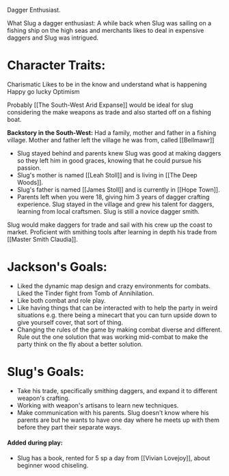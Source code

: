 Dagger Enthusiast. 

What Slug a dagger enthusiast:
A while back when Slug was sailing on a fishing ship on the high seas and merchants likes to deal in expensive daggers and Slug was intrigued. 
# Character Traits:
Charismatic
Likes to be in the know and understand what is happening
Happy go lucky
Optimism

Probably [[The South-West Arid Expanse]] would be ideal for slug considering the make weapons as trade and also started off on a fishing boat. 

**Backstory in the South-West:**
Had a family, mother and father in a fishing village.
Mother and father left the village he was from, called [[Bellmawr]]
- Slug stayed behind and parents knew Slug was good at making daggers so they left him in good graces, knowing that he could pursue his passion.
- Slug's mother is named [[Leah Stoll]] and is living in [[The Deep Woods]].
- Slug's father is named [[James Stoll]] and is currently in [[Hope Town]].
- Parents left when you were 18, giving him 3 years of dagger crafting experience.
Slug stayed in the village and grew his talent for daggers, learning from local craftsmen.
Slug is still a novice dagger smith. 

Slug would make daggers for trade and sail with his crew up the coast to market. 
Proficient with smithing tools after learning in depth his trade from [[Master Smith Claudia]]. 
# Jackson's Goals:
- Liked the dynamic map design and crazy environments for combats. Liked the Tinder fight from Tomb of Annihilation.
- Like both combat and role play.
- Like having things that can be interacted with to help the party in weird situations e.g. there being a minecart that you can turn upside down to give yourself cover, that sort of thing. 
- Changing the rules of the game by making combat diverse and different. Rule out the one solution that was working mid-combat to make the party think on the fly about a better solution.
# Slug's Goals:
- Take his trade, specifically smithing daggers, and expand it to different weapon's crafting. 
- Working with weapon's artisans to learn new techniques. 
- Make communication with his parents. Slug doesn't know where his parents are but he wants to have one day where he meets up with them before they part their separate ways. 

#### Added during play:
- Slug has a book, rented for 5 sp a day from [[Vivian Lovejoy]], about beginner wood chiseling. 